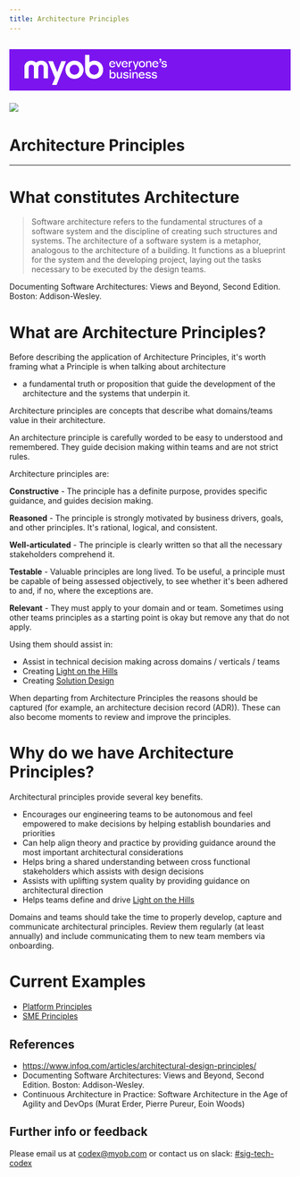 ```yaml
---
title: Architecture Principles
---
```


![MYOB Banner](../../assets/images/myob-banner.png)
---


<!-- confluence-page-id: 9293661864 -->
![](../assets/BANNER.png)

# Architecture Principles

---

# What constitutes Architecture

> Software architecture refers to the fundamental structures of a software system and the discipline of creating such structures and systems. The architecture of a software system is a metaphor, analogous to the architecture of a building. It functions as a blueprint for the system and the developing project, laying out the tasks necessary to be executed by the design teams.

Documenting Software Architectures: Views and Beyond, Second Edition. Boston: Addison-Wesley.

# What are Architecture Principles?

Before describing the application of Architecture Principles, it's worth framing what a Principle is when talking about architecture

* a fundamental truth or proposition that guide the development of the architecture and the systems that underpin it.

Architecture principles are concepts that describe what domains/teams value in their architecture.

An architecture principle is carefully worded to be easy to understood and remembered. They guide decision making within teams and are not strict rules.

Architecture principles are:

**Constructive** - The principle has a definite purpose, provides specific guidance, and guides decision making.

**Reasoned** - The principle is strongly motivated by business drivers, goals, and other principles. It's rational, logical, and consistent.

**Well-articulated** -  The principle is clearly written so that all the necessary stakeholders comprehend it.

**Testable** - Valuable principles are long lived. To be useful, a principle must be capable of being assessed objectively, to see whether it's been adhered to and, if no, where the exceptions are.

**Relevant** - They must apply to your domain and or team. Sometimes using other teams principles as a starting point is okay but remove any that do not apply.

Using them should assist in:
* Assist in technical decision making across domains / verticals / teams
* Creating [Light on the Hills](./light-on-the-hill.md)
* Creating [Solution Design](./solution-design/README.md)

When departing from Architecture Principles the reasons should be captured (for example, an architecture decision record (ADR)). These can also become moments to review and improve the principles.

# Why do we have Architecture Principles?

Architectural principles provide several key benefits.

* Encourages our engineering teams to be autonomous and feel empowered to make decisions by helping establish boundaries and priorities
* Can help align theory and practice by providing guidance around the most important architectural considerations
* Helps bring a shared understanding between cross functional stakeholders which assists with design decisions
* Assists with uplifting system quality by providing guidance on architectural direction
* Helps teams define and drive [Light on the Hills](../process-and-governance/light-on-the-hill.md)


Domains and teams should take the time to properly develop, capture and communicate architectural principles. Review them regularly (at least annually) and include communicating them to new team members via onboarding.

# Current Examples
* [Platform Principles](https://myobconfluence.atlassian.net/wiki/spaces/PLAT/pages/2120426701/Platforms+Architecture+Principles)
* [SME Principles](https://myobconfluence.atlassian.net/wiki/spaces/SVA/pages/1505759666/Architectural+Principles+for+SME#Why-Principles%3F)

## References
* https://www.infoq.com/articles/architectural-design-principles/
* Documenting Software Architectures: Views and Beyond, Second Edition. Boston: Addison-Wesley.
* Continuous Architecture in Practice: Software Architecture in the Age of Agility and DevOps (Murat Erder, Pierre Pureur, Eoin Woods)

## Further info or feedback
Please email us at codex@myob.com or contact us on slack: [#sig-tech-codex](https://myob.slack.com/archives/C02N8ADPGUX)
